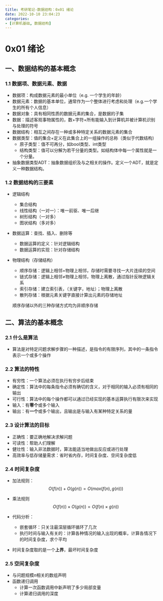 ```yaml
---
title: 考研笔记-数据结构：0x01 绪论
date: 2022-10-10 23:04:23
categories:
- [计算机基础, 数据结构]
---
```


# 0x01 绪论

## 一、数据结构的基本概念

### 1.1 数据项、数据元素、数据

- 数据项：构成数据元素的最小单位（e.g. 一个学生的年龄）
- 数据元素：数据的基本单位，通常作为一个整体进行考虑和处理（e.g.一个学生的所有个人信息）
- 数据对象：具有相同性质的数据元素的集合，是数据的子集
- 数据：描述客观事物属性的，数+字符+所有能输入到计算机并被计算机识别与处理的符号
- 数据结构：相互之间存在一种或多种特定关系的数据元素的集合
- 数据类型：值的集合+定义在此集合上的一组操作的总称（类似于代数结构）
  - 原子类型：值不可再分，如bool类型、int类型
  - 结构类型：值可以分解为若干分量的类型。如结构体中每一个属性就是一个分量。
- 抽象数据类型ADT：抽象数据组织及与之相关的操作。定义一个ADT，就是定义一种数据结构。

### 1.2 数据结构的三要素

- 逻辑结构

  - 集合结构
  - 线性结构（一对一）：唯一前驱、唯一后继
  - 树形结构（一对多）
  - 图状结构（多对多）

- 数据运算：查找、插入、删除等

  - 数据运算的定义：针对逻辑结构
  - 数据运算的实现：针对存储结构

- 物理结构（存储结构）

  - 顺序存储：逻辑上相邻=物理上相邻，存储时需要寻找一大片连续的空间
  - 链式存储：逻辑上相邻≠物理上相邻，物理上离散，通过指针反映逻辑关系
  - 索引存储：建立索引表，（关键字，地址）；物理上离散
  - 散列存储：根据元素关键字直接计算出元素的存储地址

  顺序存储以外的三种存储方式均为非顺序存储

## 二、算法的基本概念

### 2.1 什么是算法

- 算法是对特定问题求解步骤的一种描述，是指令的有限序列，其中的一条指令表示一个或多个操作

### 2.2 算法的特性

- 有穷性：一个算法必须在执行有穷步后结束
- 确定性：算法中的每条指令必须有确切的含义，对于相同的输入必须有相同的输出
- 可行性：算法中的每个操作都可以通过已经实现的基本运算执行有限次来实现
- 输入：有**零个**或多个输入
- 输出：有**一个**或多个输出，且输出是与输入有某种特定关系的量

### 2.3 设计算法的目标

- 正确性：要正确地解决求解问题 
- 可读性：帮助人们理解
- 健壮性：输入非法数据时，算法能适当地做出反应或进行处理
- 高效率与低存储量需求：省时省内存，时间复杂度、空间复杂度低

### 2.4 时间复杂度

- 加法规则：
  $$
  O(f(n))+O(g(n))=O(max(f(n),g(n)))
  $$

- 乘法规则
  $$
  O(f(n))\times O(g(n))=O(f(n)\times g(n))
  $$

- 代码分析：

  - 嵌套循环：只关注最深层循环循环了几次
  - 执行时间与输入有关的：计算各种情况的输入出现的概率，计算各情况下的时间复杂度，求个平均
  
- 时间复杂度取的是一个**上界**，最坏时间复杂度

### 2.5 空间复杂度

- 与问题规模$n$相关的数组声明
- 函数递归调用
  - 计算一次函数调用中新声明了多少局部变量
  - 计算递归调用的深度